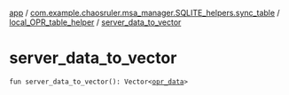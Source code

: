 [app](../../index.md) / [com.example.chaosruler.msa_manager.SQLITE_helpers.sync_table](../index.md) / [local_OPR_table_helper](index.md) / [server_data_to_vector](.)

# server_data_to_vector

`fun server_data_to_vector(): Vector<`[`opr_data`](../../com.example.chaosruler.msa_manager.object_types/opr_data/index.md)`>`